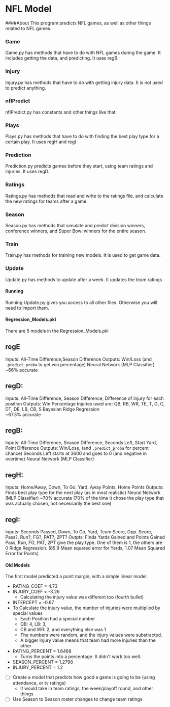 # NFL Model
####About
This program predicts NFL games, as well as other things related to NFL games.
### Game
Game.py has methods that have to do with NFL games during the game. It includes getting the data, and predicting. It uses regB. 
### Injury
Injury.py has methods that have to do with getting injury data. It is not used to predict anything.
### nflPredict
nflPredict.py has constants and other things like that. 
### Plays
Plays.py has methods that have to do with finding the best play type for a certain play. It uses regH and regI
### Prediction
Prediction.py predicts games before they start, using team ratings and injuries. It uses regD.
### Ratings
Ratings.py has methods that read and write to the ratings file, and calculate the new ratings for teams after a game.
### Season
Season.py has methods that simulate and predict division winners, conference winners, and Super Bowl winners for the entire season.
### Train
Train.py has methods for training new models. It is used to get game data. 
### Update
Update.py has methods to update after a week. It updates the team ratings

#### Running
Running Update.py gives you access to all other files. Otherwise you will need to import them. 


#### Regression_Models.pkl
There are 5 models in the Regression_Models.pkl
## regE 
Inputs: All-Time Difference,Season Difference 
Outputs: Win/Loss (and `.predict_proba` to get win percentage)
Neural Network (MLP Classifier)   
~66% accurate

## regD:
Inputs: All-Time Difference, Season Difference, Difference of injury for each position
Outputs: Win Percentage
Injuries used are: QB, RB, WR, TE, T, G, C, DT, DE, LB, CB, S
Bayesian Ridge Regression  
~67.5% accurate

## regB:
Inputs: All-Time Difference, Season Difference, Seconds Left, Start Yard, Point Difference
Outputs: Win/Lose, (and `.predict_proba` for percent chance)
Seconds Left starts at 3600 and goes to 0 (and negative in overtime)
Neural Network (MLP Classifier)

## regH:
Inputs: Home/Away, Down, To Go, Yard, Away Points, Home Points
Outputs: Finds best play type for the next play (as in most realistic)
Neural Network (MLP Classifier) 
~70% accurate (70% of the time it chose the play type that was actually chosen, not necessarily the best one)

## regI:
Inputs: Seconds Passed, Down, To Go, Yard, Team Score, Opp. Score, Pass?, Run?, FG?, PAT?, 2PT?
Outpts: Finds Yards Gained and Points Gained
Pass, Run, FG, PAT, 2PT give the play type. One of them is 1, the others are 0
Ridge Regression. (85.9 Mean squared error for Yards, 1.07 Mean Squared Error for Points)

#### Old Models
The first model predicted a point margin, with a simple linear model.
* RATING_COEF = 4.73
* INJURY_COEF = -3.26
  * Calculating the injury value was different too (fourth bullet)
* INTERCEPT = -0.67
* To Calculate the injury value, the number of injuries were multiplied by special values
  * Each Position had a special number
  * QB: 4, LB: 3,
  * CB and WR: 2, and everything else was 1
  * The numbers were random, and the injury values were substracted.
  * A bigger injury value means that team had more injuries than the other
* RATING_PERCENT = 1.6468
  * Turns the points into a percentage. It didn't work too well. 
* SEASON_PERCENT = 1.2798
* INJURY_PERCENT = 1.2

 - [ ] Create a model that predicts how good a game is going to be (using attendance, or tv ratings)
   - It would take in team ratings, the week/playoff round, and other things
 - [ ] Use Season to Season roster changes to change team ratings